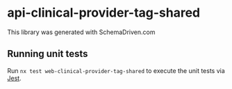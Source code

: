 
# api-clinical-provider-tag-shared

This library was generated with SchemaDriven.com

## Running unit tests

Run `nx test web-clinical-provider-tag-shared` to execute the unit tests via [Jest](https://jestjs.io).

